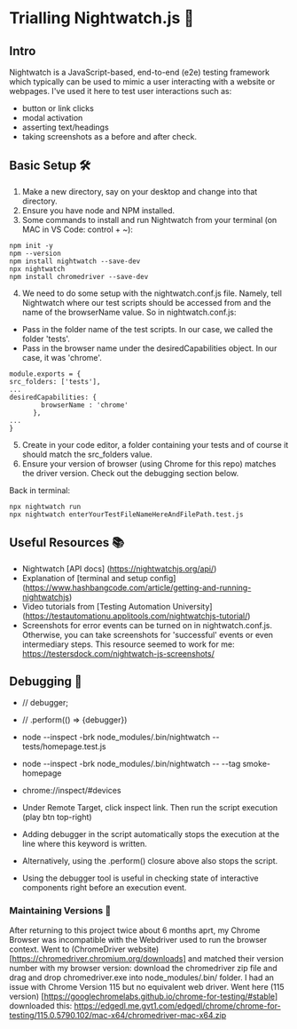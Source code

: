# Trialling Nightwatch.js 🦉
## Intro
Nightwatch is a JavaScript-based, end-to-end (e2e) testing framework which typically can be used to mimic a user interacting with a website or webpages. I've used it here to test user interactions such as: 
- button or link clicks
- modal activation
- asserting text/headings
- taking screenshots as a before and after check.
## Basic Setup 🛠️
1. Make a new directory, say on your desktop and change into that directory.
2. Ensure you have node and NPM installed.
3. Some commands to install and run Nightwatch from your terminal (on MAC in VS Code: control + ~):
```
npm init -y
npm --version
npm install nightwatch --save-dev
npx nightwatch
npm install chromedriver --save-dev 
```

4. We need to do some setup with the nightwatch.conf.js file. Namely, tell Nightwatch where our test scripts should be accessed from and the name of the browserName value. So in nightwatch.conf.js:
- Pass in the folder name of the test scripts. In our case, we called the folder 'tests'.
- Pass in the browser name under the desiredCapabilities object. In our case, it was 'chrome'.

```
module.exports = {
src_folders: ['tests'],
...
desiredCapabilities: {
        browserName : 'chrome'
      },
...
}
```

5. Create in your code editor, a folder containing your tests and of course it should match the src_folders value. 
6. Ensure your version of browser (using Chrome for this repo) matches the driver version. Check out the debugging section below.

Back in terminal:

```
npx nightwatch run
npx nightwatch enterYourTestFileNameHereAndFilePath.test.js
```

## Useful Resources 📚
- Nightwatch [API docs] (https://nightwatchjs.org/api/) 
- Explanation of [terminal and setup config] (https://www.hashbangcode.com/article/getting-and-running-nightwatchjs)
- Video tutorials from [Testing Automation University] (https://testautomationu.applitools.com/nightwatchjs-tutorial/)
- Screenshots for error events can be turned on in nightwatch.conf.js. Otherwise, you can take screenshots for 'successful' events or even intermediary steps. This resource seemed to work for me: https://testersdock.com/nightwatch-js-screenshots/

## Debugging 🐛

- // debugger;
- // .perform(() => {debugger})

- node --inspect -brk node_modules/.bin/nightwatch -- tests/homepage.test.js
- node --inspect -brk node_modules/.bin/nightwatch -- --tag smoke-homepage
- chrome://inspect/#devices
- Under Remote Target, click inspect link. Then run the script execution (play btn top-right)
- Adding debugger in the script automatically stops the execution at the line where this keyword is written. 
- Alternatively, using the .perform() closure above also stops the script.
- Using the debugger tool is useful in checking state of interactive components right before an execution event.

### Maintaining Versions 🧰
After returning to this project twice about 6 months aprt, my Chrome Browser was incompatible with the Webdriver used to run the browser context. Went to (ChromeDriver website)[https://chromedriver.chromium.org/downloads] and matched their version number with my browser version: download the chromedriver zip file and drag and drop chromedriver.exe into node_modules/.bin/ folder.
I had an issue with Chrome Version 115 but no equivalent web driver. Went here (115 version) [https://googlechromelabs.github.io/chrome-for-testing/#stable] downloaded this: https://edgedl.me.gvt1.com/edgedl/chrome/chrome-for-testing/115.0.5790.102/mac-x64/chromedriver-mac-x64.zip